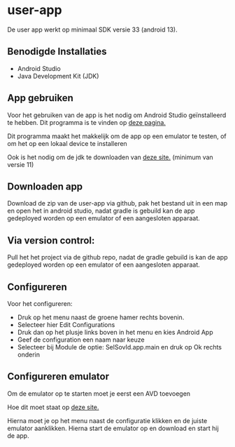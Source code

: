 # user-app

De user app werkt op minimaal SDK versie 33 (android 13).

## Benodigde Installaties
* Android Studio 
* Java Development Kit (JDK)

## App gebruiken
Voor het gebruiken van de app is het nodig om Android Studio geïnstalleerd te hebben. 
Dit programma is te vinden op [deze pagina.](https://developer.android.com/studio)

Dit programma maakt het makkelijk om de app op een emulator te testen, of om het op een lokaal device te installeren

Ook is het nodig om de jdk te downloaden van [deze site.](https://www.oracle.com/nl/java/technologies/downloads/#jdk19-windows) (minimum van versie 11)

## Downloaden app
Download de zip van de user-app via github, pak het bestand uit in een map en open het in android studio, nadat gradle is gebuild kan de app gedeployed worden op een emulator of een aangesloten apparaat.

## Via version control:
Pull het het project via de github repo, nadat de gradle gebuild is kan de app gedeployed worden op een emulator of een aangesloten apparaat.

## Configureren
Voor het configureren:
* Druk op het menu naast de groene hamer rechts bovenin.
* Selecteer hier Edit Configurations
* Druk dan op het plusje links boven in het menu en kies Android App
* Geef de configuration een naam naar keuze
* Selecteer bij Module de optie: SelSovId.app.main en druk op Ok rechts onderin

## Configureren emulator
Om de emulator op te starten moet je eerst een AVD toevoegen

Hoe dit moet staat op [deze site.](https://developer.android.com/studio/run/managing-avds)

Hierna moet je op het menu naast de configuratie klikken en de juiste emulator aanklikken. Hierna start de emulator op en download en start hij de app.
